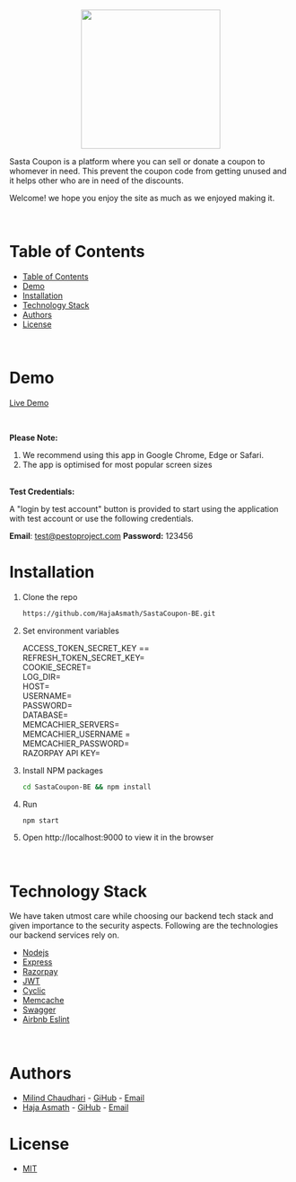 
<!-- PROJECT LOGO -->
<br />
<p align="center">
    <img src="https://i.postimg.cc/Th8JBMtQ/Site-Icon.png" width="248px" >
</p>

Sasta Coupon is a platform where you can sell or donate a coupon to whomever in need. This prevent the coupon code from getting unused and it helps other who are in need of the discounts.


Welcome! we hope you enjoy the site as much as we enjoyed making it.
 
  
<!-- TABLE OF CONTENTS -->
<br/>

# Table of Contents

- [Table of Contents](#table-of-contents)
- [Demo](#demo)
- [Installation](#installation)
- [Technology Stack](#technology-stack)
- [Authors](#authors)
- [License](#license)

<br/>

# Demo

[Live Demo](https://hajaasmath.github.io/SastaCoupon-FE/#/)

<br/>

<b>Please Note:</b>

1. We recommend using this app in Google Chrome, Edge or Safari.
2. The app is optimised for most popular screen sizes


<br/>
<b>Test Credentials:</b>

A "login by test account" button is provided to start using the application with test account or use the following credentials.

<span><b>Email</b>:  test@pestoproject.com</span>
<span><b>Password:</b> 123456</span>

# Installation

1. Clone the repo
    ```sh
    https://github.com/HajaAsmath/SastaCoupon-BE.git
    ```
2. Set environment variables

   ACCESS_TOKEN_SECRET_KEY ==<br />
   REFRESH_TOKEN_SECRET_KEY= <br/>
   COOKIE_SECRET= <br/>
   LOG_DIR= <br/>
   HOST= <br/>
   USERNAME= <br/>
   PASSWORD= <br/>
   DATABASE= <br/>
   MEMCACHIER_SERVERS= <br/>
   MEMCACHIER_USERNAME = <br/>
   MEMCACHIER_PASSWORD= <br/>
   RAZORPAY API KEY= <br/>

3. Install NPM packages
    ```sh
    cd SastaCoupon-BE && npm install
    ```
4. Run
    ```sh
    npm start
    ```
5. Open http://localhost:9000 to view it in the browser

<br/>

# Technology Stack

We have taken utmost care while choosing our backend tech stack and given importance to the security aspects. Following are the technologies our backend services rely on.

- [Nodejs](https://nodejs.org/)
- [Express](https://expressjs.com/)
- [Razorpay](https://razorpay.com/)
- [JWT](https://jwt.io/)
- [Cyclic](https://app.cyclic.sh/#/)
- [Memcache](https://memcached.org/)
- [Swagger](https://swagger.io/)
- [Airbnb Eslint](https://www.npmjs.com/package/eslint-config-airbnb)


<br/>

# Authors

- [Milind Chaudhari](https://www.linkedin.com/in/milind-chaudhari-6b5807129/) - [GiHub](https://github.com/Milind220397) - [Email](milind220397.com)
- [Haja Asmath](https://www.linkedin.com/in/haja-asmath/) - [GiHub](https://github.com/HajaAsmath) - [Email](hajawork21@gmail.com)

# License

- [MIT](https://opensource.org/licenses/MIT)
